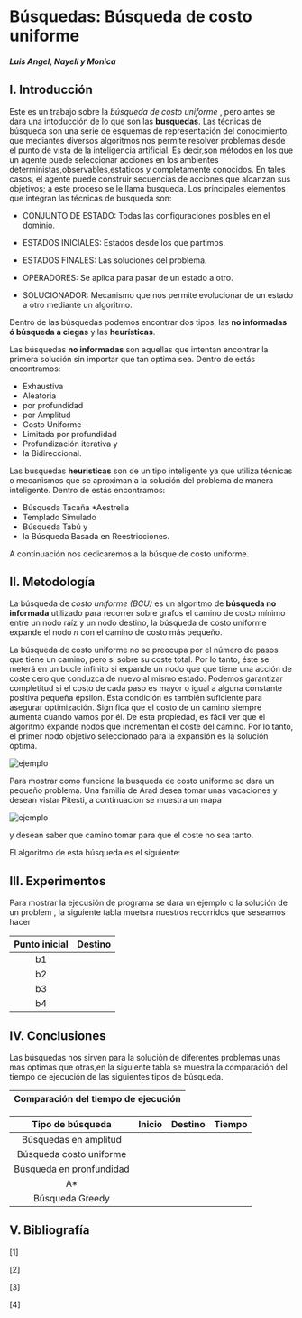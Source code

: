 # Búsquedas: Búsqueda de costo uniforme
   ##### Luis Angel, Nayeli y Monica
  ## **I. Introducción**
Este es un trabajo sobre la _búsqueda de costo uniforme_ , pero antes se dara una intoducción de lo que son las **busquedas**. Las técnicas de búsqueda son una serie de esquemas de representación del conocimiento, que mediantes diversos algoritmos nos permite resolver problemas desde el punto de vista de la inteligencia artificial. Es decir,son métodos en los que un agente puede seleccionar acciones en los ambientes deterministas,observables,estaticos y completamente conocidos. En tales casos, el agente puede construir secuencias de acciones que alcanzan sus objetivos; a este proceso se le llama busqueda.
Los principales elementos que integran las técnicas de busqueda son:

* CONJUNTO DE ESTADO:
Todas las configuraciones posibles en el dominio.

* ESTADOS INICIALES:
Estados desde los que partimos.

* ESTADOS FINALES:
Las soluciones del problema.

* OPERADORES:
Se aplica para pasar de un estado a otro.

* SOLUCIONADOR:
Mecanismo que nos permite evolucionar de un estado a otro mediante un algoritmo.

Dentro de las búsquedas podemos encontrar dos tipos, las **no informadas ó búsqueda a ciegas** y las **heurísticas**.

Las búsquedas **no informadas** son aquellas que intentan encontrar la primera solución sin importar que tan optima sea.
Dentro de estás encontramos:

  * Exhaustiva
  * Aleatoria
  * por profundidad
  * por Amplitud
  * Costo Uniforme
  * Limitada por profundidad
  * Profundización iterativa y 
  * la Bidireccional.

Las busquedas **heuristicas** son de un tipo inteligente ya que utiliza técnicas o mecanismos que se aproximan a la solución del problema de manera inteligente.
Dentro de estás encontramos:


* Búsqueda Tacaña 
*Aestrella
* Templado Simulado
* Búsqueda Tabú y 
* la Búsqueda  Basada  en Reestricciones.

A continuación nos dedicaremos a la búsque de costo uniforme.

## **II. Metodología**

La búsqueda de _costo uniforme (BCU)_ es un algoritmo de **búsqueda no informada** utilizado para recorrer sobre grafos el camino de costo mínimo entre un nodo raíz y un nodo destino, la búsqueda de costo uniforme expande el nodo _n_ con el camino de costo más pequeño. 

La búsqueda de costo uniforme no se preocupa por el número de pasos que tiene un camino, pero si sobre su coste total. Por lo tanto, éste se meterá en un bucle infinito si expande un nodo que que tiene una acción de coste cero que conduzca de nuevo al mismo estado.
Podemos garantizar  completitud si el costo de cada paso es mayor o igual a alguna constante positiva pequeña épsilon. Esta condición es también suficiente para asegurar optimización. Significa que el costo de un  camino siempre aumenta cuando vamos por él. De esta propiedad, es fácil ver que el algoritmo expande nodos que incrementan el coste del camino. Por lo tanto, el primer nodo objetivo seleccionado para la expansión es la solución óptima.


![ejemplo](https://image.slideserve.com/618935/ejemplo-de-b-squeda-de-coste-uniforme-l.jpg)



Para mostrar como funciona la busqueda de costo  uniforme se dara un pequeño problema.
Una familia de Arad desea tomar unas vacaciones y  desean vistar  Pitesti, a continuacion se muestra un mapa


![ejemplo](http://www.cs.us.es/~fsancho/images/2015-07/c685bc9e-178f-11e2-bb76-001e670c2818.jpg)

y desean saber que camino tomar para que el coste no sea tanto.


El algoritmo de esta búsqueda es el siguiente: 

## **III. Experimentos**

Para mostrar la ejecusión de programa se dara un ejemplo o la solución de un problem , la siguiente tabla muetsra nuestros  recorridos que seseamos hacer



| Punto inicial | Destino |
| :-----------: | :-----: |
| b1            |         |
| b2            |         |
| b3            |         |
| b4            |         |



## **IV. Conclusiones**

Las búsquedas nos sirven para la solución de diferentes problemas unas mas optimas que otras,en la siguiente tabla se muestra la comparación del tiempo de ejecución de las siguientes tipos de búsqueda.


| Comparación del tiempo de ejecución |
| :---------------------------------:|

| Tipo de búsqueda         | Inicio | Destino | Tiempo |
| :----------------------: | :----: | :-----: | :----: |
| Búsquedas en amplitud    |        |         |        |
| Búsqueda  costo uniforme |        |         |        |
| Búsqueda en pronfundidad |        |         |        |
| A*                       |        |         |        |
| Búsqueda Greedy          |        |         |        |


## **V. Bibliografía**


[1]

[2]

[3]

[4]






